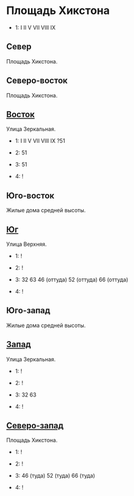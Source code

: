 # Площадь Хикстона

* 1:    I   II  V   VII VIII    IX

## Север

Площадь Хикстона.

## Северо-восток

Площадь Хикстона.

## [Восток](./510070.md)

Улица Зеркальная.

* 1:    I   II  V   VII VIII    IX  ?51
* 2:    51

* 3:    51
* 4:    !

## Юго-восток

Жилые дома средней высоты.

## [Юг](./500080.md)

Улица Верхняя.

* 1:    !
* 2:    !

* 3:    32  63  46 (оттуда) 52 (оттуда) 66 (оттуда)
* 4:    !

## Юго-запад

Жилые дома средней высоты.

## [Запад](./2212)

Улица Зеркальная.

* 1:    !
* 2:    !

* 3:    32  63
* 4:    !

## [Северо-запад](./450065.md)

Площадь Хикстона.

* 1:    !
* 2:    !

* 3:    46 (туда)   52 (туда)   66 (туда)
* 4:    !
